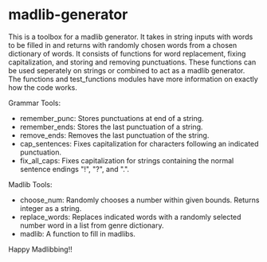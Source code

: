 # madlib-generator
This is a toolbox for a madlib generator. It takes in string inputs with words to be filled in and returns with randomly chosen words from a chosen dictionary of words. It consists of functions for word replacement, fixing capitalization, and storing and removing punctuations. These functions can be used seperately on strings or combined to act as a madlib generator.
The functions and test_functions modules have more information on exactly how the code works.
 
Grammar Tools: 
- remember_punc: Stores punctuations at end of a string.
- remember_ends: Stores the last punctuation of a string.
- remove_ends: Removes the last punctuation of the string.
- cap_sentences: Fixes capitalization for characters following an indicated punctuation.
- fix_all_caps: Fixes capitalization for strings containing the normal sentence endings "!", "?", and ".".
    
Madlib Tools:
- choose_num: Randomly chooses a number within given bounds. Returns integer as a string.
- replace_words: Replaces indicated words with a randomly selected number word in a list from genre dictionary. 
- madlib: A function to fill in madlibs.


Happy Madlibbing!!
